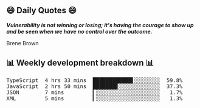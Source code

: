 ## 😄 Daily Quotes 😄

_**Vulnerability is not winning or losing; it's having the courage to show up and be seen when we have no control over the outcome.**_

Brene Brown



## 📊 Weekly development breakdown 📊

<pre>TypeScript  4 hrs 33 mins  ████████████▌░░░░░░░░  59.8%
JavaScript  2 hrs 50 mins  ███████▊░░░░░░░░░░░░░  37.3%
JSON        7 mins         ▎░░░░░░░░░░░░░░░░░░░░   1.7%
XML         5 mins         ▎░░░░░░░░░░░░░░░░░░░░   1.3%</pre>